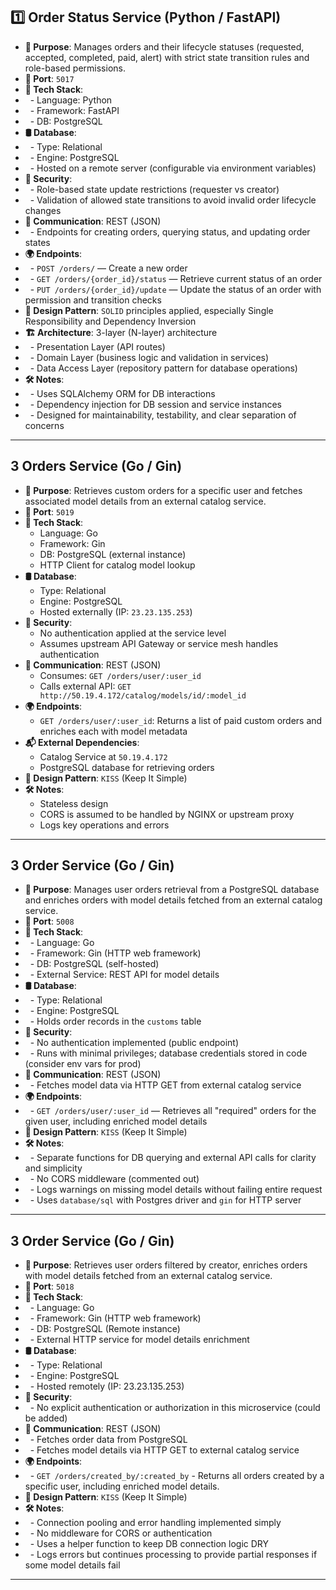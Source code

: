 ## 1️⃣ **Order Status Service** (Python / FastAPI)
- **🧠 Purpose**: Manages orders and their lifecycle statuses (requested, accepted, completed, paid, alert) with strict state transition rules and role-based permissions.
- **🧪 Port**: `5017`
- **🧰 Tech Stack**:
- &nbsp; - Language: Python
- &nbsp; - Framework: FastAPI
- &nbsp; - DB: PostgreSQL
- **🛢️ Database**:
- &nbsp; - Type: Relational
- &nbsp; - Engine: PostgreSQL
- &nbsp; - Hosted on a remote server (configurable via environment variables)
- **🔐 Security**:
- &nbsp; - Role-based state update restrictions (requester vs creator)
- &nbsp; - Validation of allowed state transitions to avoid invalid order lifecycle changes
- **📡 Communication**: REST (JSON)
- &nbsp; - Endpoints for creating orders, querying status, and updating order states
- **🌍 Endpoints**:
- &nbsp; - `POST /orders/` — Create a new order
- &nbsp; - `GET /orders/{order_id}/status` — Retrieve current status of an order
- &nbsp; - `PUT /orders/{order_id}/update` — Update the status of an order with permission and transition checks
- **🎨 Design Pattern**: `SOLID` principles applied, especially Single Responsibility and Dependency Inversion
- **🏗️ Architecture**: 3-layer (N-layer) architecture
- &nbsp; - Presentation Layer (API routes)
- &nbsp; - Domain Layer (business logic and validation in services)
- &nbsp; - Data Access Layer (repository pattern for database operations)
- **🛠️ Notes**:
- &nbsp; - Uses SQLAlchemy ORM for DB interactions
- &nbsp; - Dependency injection for DB session and service instances
- &nbsp; - Designed for maintainability, testability, and clear separation of concerns

---

## 3  **Orders Service** (Go / Gin)
- **🧠 Purpose**: Retrieves custom orders for a specific user and fetches associated model details from an external catalog service.
- **🧪 Port**: `5019`
- **🧰 Tech Stack**:
  - Language: Go
  - Framework: Gin
  - DB: PostgreSQL (external instance)
  - HTTP Client for catalog model lookup
- **🛢️ Database**:
  - Type: Relational
  - Engine: PostgreSQL
  - Hosted externally (IP: `23.23.135.253`)
- **🔐 Security**:
  - No authentication applied at the service level
  - Assumes upstream API Gateway or service mesh handles authentication
- **📡 Communication**: REST (JSON)
  - Consumes: `GET /orders/user/:user_id`
  - Calls external API: `GET http://50.19.4.172/catalog/models/id/:model_id`
- **🌍 Endpoints**:
  - `GET /orders/user/:user_id`: Returns a list of paid custom orders and enriches each with model metadata
- **📬 External Dependencies**:
  - Catalog Service at `50.19.4.172`
  - PostgreSQL database for retrieving orders
- **🎨 Design Pattern**: `KISS` (Keep It Simple)
- **🛠️ Notes**:
  - Stateless design
  - CORS is assumed to be handled by NGINX or upstream proxy
  - Logs key operations and errors

---

## 3  **Order Service** (Go / Gin)
- **🧠 Purpose**: Manages user orders retrieval from a PostgreSQL database and enriches orders with model details fetched from an external catalog service.
- **🧪 Port**: `5008`
- **🧰 Tech Stack**:
- &nbsp; - Language: Go
- &nbsp; - Framework: Gin (HTTP web framework)
- &nbsp; - DB: PostgreSQL (self-hosted)
- &nbsp; - External Service: REST API for model details
- **🛢️ Database**:
- &nbsp; - Type: Relational
- &nbsp; - Engine: PostgreSQL
- &nbsp; - Holds order records in the `customs` table
- **🔐 Security**:
- &nbsp; - No authentication implemented (public endpoint)
- &nbsp; - Runs with minimal privileges; database credentials stored in code (consider env vars for prod)
- **📡 Communication**: REST (JSON)
- &nbsp; - Fetches model data via HTTP GET from external catalog service
- **🌍 Endpoints**:
- &nbsp; - `GET /orders/user/:user_id` — Retrieves all "required" orders for the given user, including enriched model details
- **🎨 Design Pattern**: `KISS` (Keep It Simple)
- **🛠️ Notes**:
- &nbsp; - Separate functions for DB querying and external API calls for clarity and simplicity  
- &nbsp; - No CORS middleware (commented out)
- &nbsp; - Logs warnings on missing model details without failing entire request
- &nbsp; - Uses `database/sql` with Postgres driver and `gin` for HTTP server

---

## 3  **Order Service** (Go / Gin)
- **🧠 Purpose**: Retrieves user orders filtered by creator, enriches orders with model details fetched from an external catalog service.
- **🧪 Port**: `5018`
- **🧰 Tech Stack**:
- &nbsp; - Language: Go
- &nbsp; - Framework: Gin (HTTP web framework)
- &nbsp; - DB: PostgreSQL (Remote instance)
- &nbsp; - External HTTP service for model details enrichment
- **🛢️ Database**:
- &nbsp; - Type: Relational
- &nbsp; - Engine: PostgreSQL
- &nbsp; - Hosted remotely (IP: 23.23.135.253)
- **🔐 Security**:
- &nbsp; - No explicit authentication or authorization in this microservice (could be added)
- **📡 Communication**: REST (JSON)
- &nbsp; - Fetches order data from PostgreSQL
- &nbsp; - Fetches model details via HTTP GET to external catalog service
- **🌍 Endpoints**:
- &nbsp; - `GET /orders/created_by/:created_by` - Returns all orders created by a specific user, including enriched model details.
- **🎨 Design Pattern**: `KISS` (Keep It Simple)
- **🛠️ Notes**:
- &nbsp; - Connection pooling and error handling implemented simply
- &nbsp; - No middleware for CORS or authentication
- &nbsp; - Uses a helper function to keep DB connection logic DRY
- &nbsp; - Logs errors but continues processing to provide partial responses if some model details fail

---
